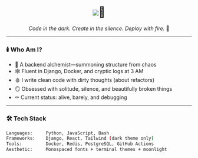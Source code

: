 <h1 align="center"><img src="https://readme-typing-svg.demolab.com?font=Gothic+A1&size=28&duration=3000&pause=1000&center=true&vCenter=true&color=AAAAAA&multiline=true&width=600&height=80&lines=Welcome+to+my+shadow+realm...">🦇</h1>

<p align="center">
  <em>Code in the dark. Create in the silence. Deploy with fire.</em> 🖤
</p>

---

### 🕯️ Who Am I?

- 🦴 A backend alchemist—summoning structure from chaos
- 🕸️ Fluent in Django, Docker, and cryptic logs at 3 AM
- 🩸 I write clean code with dirty thoughts (about refactors)
- 🪞 Obsessed with solitude, silence, and beautifully broken things
- ⚰️ Current status: alive, barely, and debugging

---

### 🛠 Tech Stack

```bash
Languages:     Python, JavaScript, Bash
Frameworks:    Django, React, Tailwind (dark theme only)
Tools:         Docker, Redis, PostgreSQL, GitHub Actions
Aesthetic:     Monospaced fonts + terminal themes + moonlight
